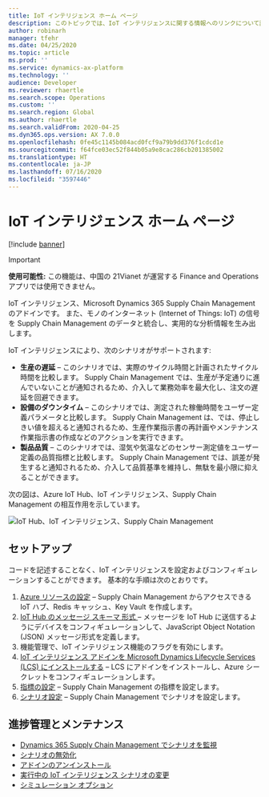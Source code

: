 ```yaml
---
title: IoT インテリジェンス ホーム ページ
description: このトピックでは、IoT インテリジェンスに関する情報へのリンクについて説明します。
author: robinarh
manager: tfehr
ms.date: 04/25/2020
ms.topic: article
ms.prod: ''
ms.service: dynamics-ax-platform
ms.technology: ''
audience: Developer
ms.reviewer: rhaertle
ms.search.scope: Operations
ms.custom: ''
ms.search.region: Global
ms.author: rhaertle
ms.search.validFrom: 2020-04-25
ms.dyn365.ops.version: AX 7.0.0
ms.openlocfilehash: 0fe45c1145b084acd0fcf9a79b9dd376f1cdcd1e
ms.sourcegitcommit: f64fce03ec52f844b05a9e8cac286cb201385002
ms.translationtype: HT
ms.contentlocale: ja-JP
ms.lasthandoff: 07/16/2020
ms.locfileid: "3597446"
---
```

# <a name="iot-intelligence-home-page"></a>IoT インテリジェンス ホーム ページ

[!include [banner](../../includes/banner.md)]

> [!IMPORTANT]
> **使用可能性:** この機能は、中国の 21Vianet が運営する Finance and Operations アプリでは使用できません。

IoT インテリジェンス、Microsoft Dynamics 365 Supply Chain Management のアドインです。 また、モノのインターネット (Internet of Things: IoT) の信号を Supply Chain Management のデータと統合し、実用的な分析情報を生み出します。

IoT インテリジェンスにより、次のシナリオがサポートされます:

+ **生産の遅延** – このシナリオでは、実際のサイクル時間と計画されたサイクル時間を比較します。 Supply Chain Management では、生産が予定通りに進んでいないことが通知されるため、介入して業務効率を最大化し、注文の遅延を回避できます。
+ **設備のダウンタイム** – このシナリオでは、測定された稼働時間をユーザー定義パラメータと比較します。 Supply Chain Management は、では、停止しきい値を超えると通知されるため、生産作業指示書の再計画やメンテナンス作業指示書の作成などのアクションを実行できます。
+ **製品品質** – このシナリオでは、湿気や気温などのセンサー測定値をユーザー定義の品質指標と比較します。 Supply Chain Management では、誤差が発生すると通知されるため、介入して品質基準を維持し、無駄を最小限に抑えることができます。

次の図は、Azure IoT Hub、IoT インテリジェンス、Supply Chain Management の相互作用を示しています。

![IoT Hub、IoT インテリジェンス、Supply Chain Management](media/iot_intelligence.png)

## <a name="setup"></a>セットアップ

コードを記述することなく、IoT インテリジェンスを設定およびコンフィギュレーションすることができます。 基本的な手順は次のとおりです。

1. [Azure リソースの設定](iot-azure-setup.md) – Supply Chain Management からアクセスできる IoT ハブ、Redis キャッシュ、Key Vault を作成します。
2. [IoT Hub のメッセージ スキーマ 形式 ](iot-schema-format.md) – メッセージを IoT Hub に送信するようにデバイスをコンフィギュレーションして、JavaScript Object Notation (JSON) メッセージ形式を定義します。
3. 機能管理で、IoT インテリジェンス機能のフラグを有効にします。 
4. [IoT インテリジェンス アドインを Microsoft Dynamics Lifecycle Services (LCS) にインストールする](iot-lcs-setup.md) – LCS にアドインをインストールし、Azure シークレットをコンフィギュレーションします。
5. [指標の設定](iot-metrics-setup.md) – Supply Chain Management の指標を設定します。
6. [シナリオ設定](iot-scenario-setup.md) – Supply Chain Management でシナリオを設定します。

## <a name="tracking-and-maintenance"></a>進捗管理とメンテナンス

+ [Dynamics 365 Supply Chain Management でシナリオを監視](iot-management.md#monitor-scenarios)
+ [シナリオの無効化](iot-scenario-setup.md#how-to-disable-a-scenario)
+ [アドインのアンインストール](iot-lcs-setup.md#uninstall-addin)
+ [実行中の IoT インテリジェンス シナリオの変更](iot-management.md#modify-a-running-iot-intelligence-scenario)
+ [シミュレーション オプション](iot-management.md#simulation-options)
